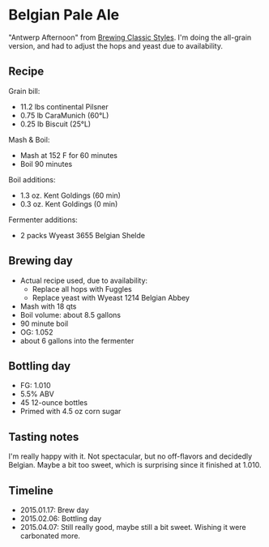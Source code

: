 # Belgian Pale Ale
"Antwerp Afternoon" from [Brewing Classic Styles](http://www.amazon.com/Brewing-Classic-Styles-Winning-Recipes-ebook/dp/B002C1AJX8). I'm doing the all-grain version, and had to adjust the hops and yeast due to availability.

## Recipe
Grain bill:
* 11.2 lbs continental Pilsner
* 0.75 lb CaraMunich (60°L)
* 0.25 lb Biscuit (25°L)

Mash & Boil:
* Mash at 152 F for 60 minutes
* Boil 90 minutes

Boil additions:
* 1.3 oz. Kent Goldings (60 min)
* 0.3 oz. Kent Goldings (0 min)

Fermenter additions:
* 2 packs Wyeast 3655 Belgian Shelde

## Brewing day
* Actual recipe used, due to availability:
  * Replace all hops with Fuggles
  * Replace yeast with Wyeast 1214 Belgian Abbey
* Mash with 18 qts
* Boil volume: about 8.5 gallons
* 90 minute boil
* OG: 1.052
* about 6 gallons into the fermenter

## Bottling day
* FG: 1.010
* 5.5% ABV
* 45 12-ounce bottles
* Primed with 4.5 oz corn sugar

## Tasting notes
I'm really happy with it. Not spectacular, but no off-flavors and decidedly Belgian. Maybe a bit too sweet, which is surprising since it finished at 1.010.

## Timeline
* 2015.01.17: Brew day
* 2015.02.06: Bottling day
* 2015.04.07: Still really good, maybe still a bit sweet. Wishing it were carbonated more.

